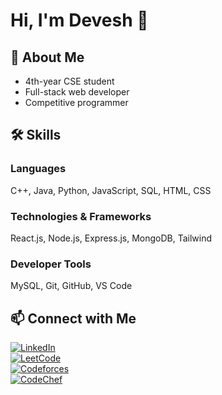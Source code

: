 # Hi, I'm Devesh 👋

## 🚀 About Me
- 4th-year CSE student
- Full-stack web developer
- Competitive programmer

## 🛠 Skills

### Languages
C++, Java, Python, JavaScript, SQL, HTML, CSS

### Technologies & Frameworks
React.js, Node.js, Express.js, MongoDB, Tailwind

### Developer Tools
MySQL, Git, GitHub, VS Code

## 📫 Connect with Me

[![LinkedIn](https://img.shields.io/badge/LinkedIn-Devesh-blue?logo=linkedin&logoColor=white)](https://www.linkedin.com/in/devesh/)  
[![LeetCode](https://img.shields.io/badge/LeetCode-deveshattri-yellow?logo=leetcode&logoColor=black)](https://leetcode.com/deveshattri)  
[![Codeforces](https://img.shields.io/badge/Codeforces-deveshattri-blue?logo=codeforces&logoColor=white)](https://codeforces.com/profile/deveshattri)  
[![CodeChef](https://img.shields.io/badge/CodeChef-deveshattri-orange?logo=codechef&logoColor=white)](https://www.codechef.com/users/attridevesh)

